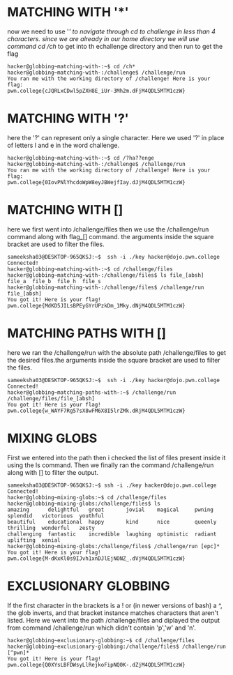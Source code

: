 # MATCHING WITH '*'
now we need to use '*' to navigate through cd to challenge in less than 4 characters. since we are already in our home directory we will use command cd /ch* to get into th echallenge directory and then run to get the flag
```
hacker@globbing~matching-with-:~$ cd /ch*
hacker@globbing~matching-with-:/challenge$ /challenge/run
You ran me with the working directory of /challenge! Here is your flag:
pwn.college{cJQRLxCDwl5pZXH8E_iUr-3Mh2m.dFjM4QDL5MTM1czW}
```



# MATCHING WITH '?'
here the '?' can represent only a single character. Here we used '?' in place of letters l and e in the word challenge.
```
hacker@globbing~matching-with-:~$ cd /?ha??enge
hacker@globbing~matching-with-:/challenge$ /challenge/run
You ran me with the working directory of /challenge! Here is your flag:
pwn.college{0IovPNlYhcdoWpW8eyJBWejfIay.dJjM4QDL5MTM1czW}

```

# MATCHING WITH []

here we first went into /challenge/files then we use the /challenge/run command along with flag_[] command.
the arguments inside the square bracket are used to filter the files.

```
sameeksha03@DESKTOP-965QKSJ:~$  ssh -i ./key hacker@dojo.pwn.college
Connected!
hacker@globbing~matching-with-:~$ cd /challenge/files
hacker@globbing~matching-with-:/challenge/files$ ls file_[absh]
file_a  file_b  file_h  file_s
hacker@globbing~matching-with-:/challenge/files$ /challenge/run file_[absh]
You got it! Here is your flag!
pwn.college{MdKD5JILsBPEyGYrUPzkDm_1Mky.dNjM4QDL5MTM1czW}

```


# MATCHING PATHS WITH []
here we ran the /challenge/run with the absolute path /challenge/files to get the desired files.the arguments inside the square bracket are used to filter the files.


```
sameeksha03@DESKTOP-965QKSJ:~$  ssh -i ./key hacker@dojo.pwn.college
Connected!
hacker@globbing~matching-paths-with-:~$ /challenge/run /challenge/files/file_[absh]
You got it! Here is your flag!
pwn.college{w_WAYF7Rg57sX8wFM6X8I5lrZMk.dRjM4QDL5MTM1czW}
```

# MIXING GLOBS

First we entered into the path then i checked the list of files present inside it using the ls command. Then we finally ran the command /challenge/run along with [] to filter the output.
```
sameeksha03@DESKTOP-965QKSJ:~$ ssh -i ./key hacker@dojo.pwn.college
Connected!
hacker@globbing~mixing-globs:~$ cd /challenge/files
hacker@globbing~mixing-globs:/challenge/files$ ls
amazing      delightful   great       jovial    magical     pwning   splendid   victorious  youthful
beautiful    educational  happy       kind      nice        queenly  thrilling  wonderful   zesty
challenging  fantastic    incredible  laughing  optimistic  radiant  uplifting  xenial
hacker@globbing~mixing-globs:/challenge/files$ /challenge/run [epc]*
You got it! Here is your flag!
pwn.college{M-dKxKl0s9IJvh1xnDJlEjNONZ_.dVjM4QDL5MTM1czW}
```


# EXCLUSIONARY GLOBBING
If the first character in the brackets is a ! or (in newer versions of bash) a ^, the glob inverts, and that bracket instance matches characters that aren't listed. Here we went into the path /challenge/files and diplayed the output from command /challenge/run which didn't contain 'p','w' and 'n'.

```Connected!
hacker@globbing~exclusionary-globbing:~$ cd /challenge/files
hacker@globbing~exclusionary-globbing:/challenge/files$ /challenge/run [^pwn]*
You got it! Here is your flag!
pwn.college{Q0XYsLBFDWsyLlRejkoFipNQ0K-.dZjM4QDL5MTM1czW}
```
